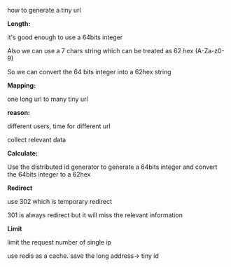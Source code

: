 how to generate a tiny url

**Length:**

it's good enough to use a 64bits integer

Also we can use a 7 chars string which can be treated as 62 hex \(A-Za-z0-9\)

So we can convert the 64 bits integer into a 62hex string

**Mapping:**

one long url to many tiny url

**reason:**

different users, time for different url

collect relevant data

**Calculate:**

Use the distributed id generator to generate a 64bits integer and convert the 64bits integer to a 62hex

**Redirect**

use 302 which is temporary redirect

301 is always redirect but it will miss the relevant information



**Limit**

limit the request number of single ip

use redis as a cache. save the long address-&gt; tiny id



